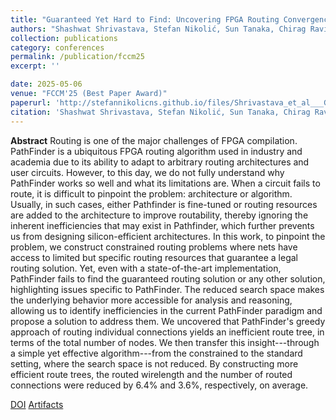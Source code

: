 ```yaml
---
title: "Guaranteed Yet Hard to Find: Uncovering FPGA Routing Convergence Paradox"
authors: "Shashwat Shrivastava, Stefan Nikolić, Sun Tanaka, Chirag Ravishankar, Dinesh Gaitonde, and Mirjana Stojilović"
collection: publications
category: conferences
permalink: /publication/fccm25
excerpt: ''

date: 2025-05-06
venue: "FCCM'25 (Best Paper Award)"
paperurl: 'http://stefannikolicns.github.io/files/Shrivastava_et_al___Guaranteed_Yet_Hard_to_Find_Uncovering_FPGA_Routing_Convergence_Paradox___2025.pdf'
citation: 'Shashwat Shrivastava, Stefan Nikolić, Sun Tanaka, Chirag Ravishankar, Dinesh Gaitonde, and Mirjana Stojilović. &quot;Guaranteed Yet Hard to Find: Uncovering FPGA Routing Convergence Paradox&quot;In Proceedings of the 2025 IEEE 33rd Annual International Symposium on Field-Programmable Custom Computing Machines (FCCM), 05 2025'
---
```


**Abstract** Routing is one of the major challenges of FPGA compilation. PathFinder is a ubiquitous FPGA routing algorithm used in industry and academia due to its ability to adapt to arbitrary routing architectures and user circuits. However, to this day, we do not fully understand why PathFinder works so well and what its limitations are. When a circuit fails to route, it is difficult to pinpoint the problem: architecture or algorithm. Usually, in such cases, either Pathfinder is fine-tuned or routing resources are added to the architecture to improve routability, thereby ignoring the inherent inefficiencies that may exist in Pathfinder, which further prevents us from designing silicon-efficient architectures. In this work, to pinpoint the problem, we construct constrained routing problems where nets have access to limited but specific routing resources that guarantee a legal routing solution. Yet, even with a state-of-the-art implementation, PathFinder fails to find the guaranteed routing solution or any other solution, highlighting issues specific to PathFinder. The reduced search space makes the underlying behavior more accessible for analysis and reasoning, allowing us to identify inefficiencies in the current PathFinder paradigm and propose a solution to address them. We uncovered that PathFinder's greedy approach of routing individual connections yields an inefficient route tree, in terms of the total number of nodes. We then transfer this insight---through a simple yet effective algorithm---from the constrained to the standard setting, where the search space is not reduced. By constructing more efficient route trees, the routed wirelength and the number of routed connections were reduced by 6.4% and 3.6%, respectively, on average.

[DOI](https://doi.org/10.1109/FCCM62733.2025.00060)
[Artifacts](https://zenodo.org/records/15024667)
